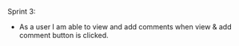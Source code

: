 Sprint 3:
- As a user I am able to view and add comments when view & add comment button is clicked.
